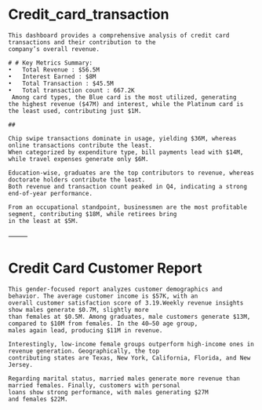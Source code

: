 # Credit_card_transaction
    This dashboard provides a comprehensive analysis of credit card transactions and their contribution to the 
    company’s overall revenue. 
    
    # # Key Metrics Summary:
	•	Total Revenue : $56.5M
	•	Interest Earned : $8M
	•	Total Transaction : $45.5M 
	•	Total transaction count : 667.2K 
     Among card types, the Blue card is the most utilized, generating 
    the highest revenue ($47M) and interest, while the Platinum card is the least used, contributing just $1M.

    ## 
    
    Chip swipe transactions dominate in usage, yielding $36M, whereas online transactions contribute the least. 
    When categorized by expenditure type, bill payments lead with $14M, while travel expenses generate only $6M.

    Education-wise, graduates are the top contributors to revenue, whereas doctorate holders contribute the least. 
    Both revenue and transaction count peaked in Q4, indicating a strong end-of-year performance.

    From an occupational standpoint, businessmen are the most profitable segment, contributing $18M, while retirees bring 
    in the least at $5M.

⸻

# Credit Card Customer Report

    This gender-focused report analyzes customer demographics and behavior. The average customer income is $57K, with an 
    overall customer satisfaction score of 3.19.Weekly revenue insights show males generate $0.7M, slightly more 
    than females at $0.5M. Among graduates, male customers generate $13M, compared to $10M from females. In the 40–50 age group,
    males again lead, producing $11M in revenue.

    Interestingly, low-income female groups outperform high-income ones in revenue generation. Geographically, the top 
    contributing states are Texas, New York, California, Florida, and New Jersey.

    Regarding marital status, married males generate more revenue than married females. Finally, customers with personal 
    loans show strong performance, with males generating $27M and females $22M.

